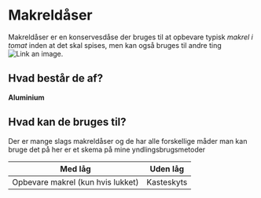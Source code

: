 # Makreldåser
Makreldåser er en konservesdåse der bruges til at opbevare typisk *makrel i tomat* inden at det skal spises, men kan også bruges til andre ting
![Link an image.](https://www.tv2kosmopol.dk/img/asset/aW1hZ2VzLzIwMjAvMTEvMjEvcmVudDEuanBn/rent1.jpg?fm=jpg&w=1537&h=867&s=1bcce3b21b8fa60d9257a029a01ae58e)

## Hvad består de af?
**Aluminium**
## Hvad kan de bruges til?
Der er mange slags makreldåser og de har alle forskellige måder man kan bruge det på her er et skema på mine yndlingsbrugsmetoder

Med låg|Uden låg
-|-
Opbevare makrel (kun hvis lukket)|Kasteskyts
